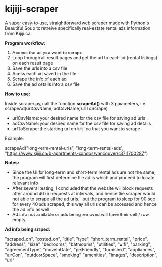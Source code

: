 # kijiji-scraper
A super easy-to-use, straightforward web scraper made with Python's Beautiful Soup to retreive specifically real-estate rental ads information from Kijiji.ca.

**Program workflow:**

1. Access the url you want to scrape
2. Loop through all result pages and get the url to each ad (rental listings) on each result page
3. Save the urls into a csv file
4. Acess each url saved in the file
5. Scrape the info of each ad
6. Save the ad details into a csv file

**How to use:**

Inside scraper.py, call the function **scrapeAd()** with 3 parameters, i.e. scrapeAd(urlCsvName, adCsvName, urlToScrape)

- urlCsvName: your desired name for the csv file for saving ad urls
- adCsvName: your desired name for the csv file for saving ad details
- urlToScrape: the starting url on kijiji.ca that you want to scrape

Example:

scrapeAd("long-term-rental-urls", "long-term-rental-ads", "https://www.kijiji.ca/b-apartments-condos/vancouver/c37l1700287")

**Notes:**

- Since the UI for long-term and short-term rental ads are not the same, the program will first determine the ad is which and proceed to locate relevant info
- After several testing, I concluded that the website will block requests after around 40 url requests at intervals, and hence the scraper would not able to scrape  all the ad urls. I put the program to sleep for 90 sec for every 40 ads scraped, this way all urls can be accessed and hence the ad info as well.
- Ad info not available or ads being removed will have their cell / row empty.

**Ad info being sraped:**

  "scraped_on",
  "posted_on",
  "title",
  "type",
  "short_term_rental",
  "price",
  "address",
  "size",
  "bedrooms",
  "bathrooms",
  "utilities",
  "wifi",
  "parking",
  "agreementType",
  "moveInDate",
  "petFriendly",
  "furnished",
  "appliances",
  "airCon",
  "outdoorSpace",
  "smoking",
  "amenities",
  "images",
  "description",
  "url"
